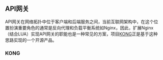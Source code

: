 ## API网关

API网关在网络拓扑中位于客户端和后端服务之间，当前互联网架构中，在这个位置扮演重要角色的通常是反向代理和负载平衡系统如Nginx，因此，扩展Nginx（结合LUA）实现API网关的职能也是一种常见的方案，项目[KONG](https://getkong.org/)正是基于这种思路实现的一个开源产品。

### KONG

